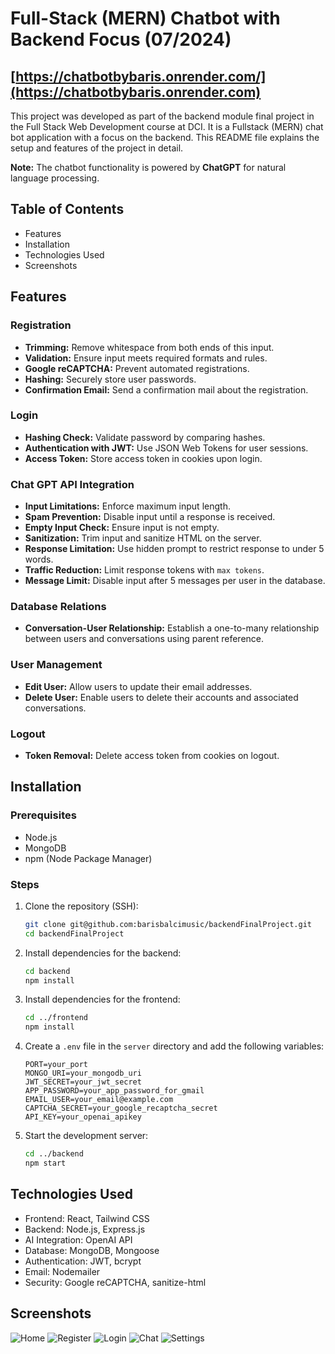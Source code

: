 # Full-Stack (MERN) Chatbot with Backend Focus (07/2024)
 
## [https://chatbotbybaris.onrender.com/](https://chatbotbybaris.onrender.com)

This project was developed as part of the backend module final project in the Full Stack Web Development course at DCI. It is a Fullstack (MERN) chat bot application with a focus on the backend. This README file explains the setup and features of the project in detail.

**Note:** The chatbot functionality is powered by **ChatGPT** for natural language processing.

## Table of Contents
- Features
- Installation
- Technologies Used
- Screenshots

## Features

### Registration
- **Trimming:** Remove whitespace from both ends of this input.
- **Validation:** Ensure input meets required formats and rules.
- **Google reCAPTCHA:** Prevent automated registrations.
- **Hashing:** Securely store user passwords.
- **Confirmation Email:** Send a confirmation mail about the registration.

### Login
- **Hashing Check:** Validate password by comparing hashes.
- **Authentication with JWT:** Use JSON Web Tokens for user sessions.
- **Access Token:** Store access token in cookies upon login.

### Chat GPT API Integration
- **Input Limitations:** Enforce maximum input length.
- **Spam Prevention:** Disable input until a response is received.
- **Empty Input Check:** Ensure input is not empty.
- **Sanitization:** Trim input and sanitize HTML on the server.
- **Response Limitation:** Use hidden prompt to restrict response to under 5 words.
- **Traffic Reduction:** Limit response tokens with `max tokens`.
- **Message Limit:** Disable input after 5 messages per user in the database.

### Database Relations
- **Conversation-User Relationship:** Establish a one-to-many relationship between users and conversations using parent reference.

### User Management
- **Edit User:** Allow users to update their email addresses.
- **Delete User:** Enable users to delete their accounts and associated conversations.

### Logout
- **Token Removal:** Delete access token from cookies on logout.

## Installation

### Prerequisites
- Node.js
- MongoDB
- npm (Node Package Manager)

### Steps
1. Clone the repository (SSH):
    ```sh
    git clone git@github.com:barisbalcimusic/backendFinalProject.git
    cd backendFinalProject
    ```

2. Install dependencies for the backend:
    ```sh
    cd backend
    npm install
    ```

3. Install dependencies for the frontend:
    ```sh
    cd ../frontend
    npm install
    ```

4. Create a `.env` file in the `server` directory and add the following variables:
    ```env
    PORT=your_port
    MONGO_URI=your_mongodb_uri
    JWT_SECRET=your_jwt_secret
    APP_PASSWORD=your_app_password_for_gmail
    EMAIL_USER=your_email@example.com
    CAPTCHA_SECRET=your_google_recaptcha_secret
    API_KEY=your_openai_apikey
    ```

5. Start the development server:
    ```sh
    cd ../backend
    npm start
    ```
    
## Technologies Used
- Frontend: React, Tailwind CSS
- Backend: Node.js, Express.js
- AI Integration: OpenAI API
- Database: MongoDB, Mongoose
- Authentication: JWT, bcrypt
- Email: Nodemailer
- Security: Google reCAPTCHA, sanitize-html

## Screenshots
![Home](https://github.com/barisbalcimusic/backendFinalProject/blob/main/screenshots/Screenshot%20from%202024-07-18%2010-14-56.png)
![Register](https://github.com/barisbalcimusic/backendFinalProject/blob/main/screenshots/Screenshot%20from%202024-07-18%2010-15-46.png)
![Login](https://github.com/barisbalcimusic/backendFinalProject/blob/main/screenshots/Screenshot%20from%202024-07-18%2010-15-14.png)
![Chat](https://github.com/barisbalcimusic/backendFinalProject/blob/main/screenshots/Screenshot%20from%202024-07-18%2010-17-45.png)
![Settings](https://github.com/barisbalcimusic/backendFinalProject/blob/main/screenshots/Screenshot%20from%202024-07-18%2010-18-00.png)


